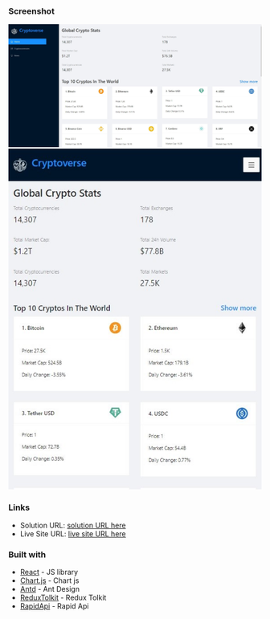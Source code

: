 ### Screenshot

![](./assets/cryptoscdes.jpg)
![](./assets/mobsccryp.jpg)

### Links

- Solution URL: [solution URL here](https://your-solution-url.com)
- Live Site URL: [live site URL here](https://your-live-site-url.com)

### Built with

- [React](https://reactjs.org/) - JS library
- [Chart.js](https://www.chartjs.org/) - Chart js
- [Antd](https://ant.design/) - Ant Design
- [ReduxTolkit](https://redux-toolkit.js.org/) - Redux Tolkit
- [RapidApi](https://rapidapi.com/hub) - Rapid Api
